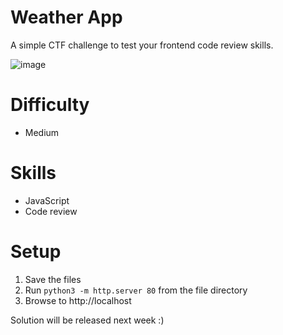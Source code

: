 # Weather App

A simple CTF challenge to test your frontend code review skills. 

![image](https://github.com/AppSecExplained/frontend-chall-weather-app/assets/36963270/6bc7e9cd-3e4a-44a8-82ac-6eefd1e59df6)

# Difficulty

- Medium

# Skills

- JavaScript
- Code review

# Setup

1. Save the files
2. Run `python3 -m http.server 80` from the file directory
3. Browse to http://localhost

Solution will be released next week :)
